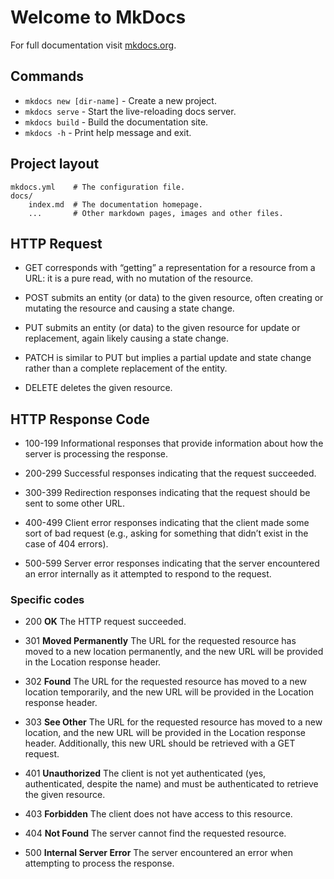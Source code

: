 # Welcome to MkDocs

For full documentation visit [mkdocs.org](https://www.mkdocs.org).

## Commands

* `mkdocs new [dir-name]` - Create a new project.
* `mkdocs serve` - Start the live-reloading docs server.
* `mkdocs build` - Build the documentation site.
* `mkdocs -h` - Print help message and exit.

## Project layout

    mkdocs.yml    # The configuration file.
    docs/
        index.md  # The documentation homepage.
        ...       # Other markdown pages, images and other files.

## HTTP Request

* GET corresponds with “getting” a representation for a resource from a URL: it is a pure read, with no mutation of the resource.

* POST submits an entity (or data) to the given resource, often creating or mutating the resource and causing a state change.

* PUT submits an entity (or data) to the given resource for update or replacement, again likely causing a state change.

* PATCH is similar to PUT but implies a partial update and state change rather than a complete replacement of the entity.

* DELETE deletes the given resource.

## HTTP Response Code

* 100-199 Informational responses that provide information about how the server is processing the response.

* 200-299 Successful responses indicating that the request succeeded.

* 300-399 Redirection responses indicating that the request should be sent to some other URL.

* 400-499 Client error responses indicating that the client made some sort of bad request (e.g., asking for something that didn’t exist in the case of 404 errors).

* 500-599 Server error responses indicating that the server encountered an error internally as it attempted to respond to the request.

### Specific codes

* 200 **OK** The HTTP request succeeded.

* 301 **Moved Permanently** The URL for the requested resource has moved to a new location permanently, and the new URL will be provided in the Location response header.

* 302 **Found** The URL for the requested resource has moved to a new location temporarily, and the new URL will be provided in the Location response header.

* 303 **See Other** The URL for the requested resource has moved to a new location, and the new URL will be provided in the Location response header. Additionally, this new URL should be retrieved with a GET request.

* 401 **Unauthorized** The client is not yet authenticated (yes, authenticated, despite the name) and must be authenticated to retrieve the given resource.

* 403 **Forbidden** The client does not have access to this resource.

* 404 **Not Found** The server cannot find the requested resource.

* 500 **Internal Server Error** The server encountered an error when attempting to process the response.

